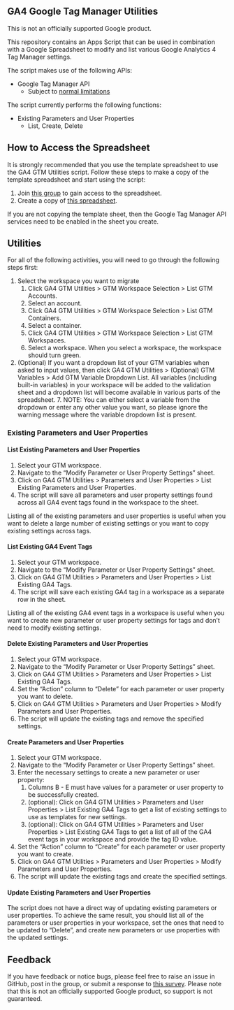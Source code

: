 ## GA4 Google Tag Manager Utilities

This is not an officially supported Google product.

This repository contains an Apps Script that can be used in combination with a Google Spreadsheet to modify and list various Google Analytics 4 Tag Manager settings.

The script makes use of the following APIs:



*   Google Tag Manager API
    *   Subject to [normal limitations](https://developers.google.com/tag-platform/tag-manager/api/v2/limits-quotas)

The script currently performs the following functions:



*   Existing Parameters and User Properties
    *   List, Create, Delete


## How to Access the Spreadsheet

It is strongly recommended that you use the template spreadsheet to use the GA4 GTM Utilities script. Follow these steps to make a copy of the template spreadsheet and start using the script:



1. Join [this group](https://groups.google.com/g/ga4-gtm-utilities-users) to gain access to the spreadsheet.
2. Create a copy of [this spreadsheet](https://docs.google.com/spreadsheets/d/1yZVgAlMJbCpZDyimdj0h4QHQbogLJZv83oXqRwT-A40/edit?resourcekey=0-aZ7q7_HASW9TZpFbquEZsw#gid=515466659).

If you are not copying the template sheet, then the Google Tag Manager API services need to be enabled in the sheet you create.


## Utilities

For all of the following activities, you will need to go through the following steps first:



1. Select the workspace you want to migrate
    1. Click GA4 GTM Utilities > GTM Workspace Selection > List GTM Accounts.
    2. Select an account.
    3. Click GA4 GTM Utilities > GTM Workspace Selection > List GTM Containers.
    4. Select a container.
    5. Click GA4 GTM Utilities > GTM Workspace Selection > List GTM Workspaces.
    6. Select a workspace. When you select a workspace, the workspace should turn green.
2. (Optional) If you want a dropdown list of your GTM variables when asked to input values, then click GA4 GTM Utilities > (Optional) GTM Variables > Add GTM Variable Dropdown List. All variables (including built-in variables) in your workspace will be added to the validation sheet and a dropdown list will become available in various parts of the spreadsheet. 
    7. NOTE: You can either select a variable from the dropdown or enter any other value you want, so please ignore the warning message where the variable dropdown list is present.


### Existing Parameters and User Properties


#### List Existing Parameters and User Properties



1. Select your GTM workspace.
2. Navigate to the “Modify Parameter or User Property Settings” sheet.
3. Click on GA4 GTM Utilities > Parameters and User Properties > List Existing Parameters and User Properties.
4. The script will save all parameters and user property settings found across all GA4 event tags found in the workspace to the sheet.

Listing all of the existing parameters and user properties is useful when you want to delete a large number of existing settings or you want to copy existing settings across tags.


#### List Existing GA4 Event Tags



1. Select your GTM workspace.
2. Navigate to the “Modify Parameter or User Property Settings” sheet.
3. Click on GA4 GTM Utilities > Parameters and User Properties > List Existing GA4 Tags.
4. The script will save each existing GA4 tag in a workspace as a separate row in the sheet.

Listing all of the existing GA4 event tags in a workspace is useful when you want to create new parameter or user property settings for tags and don’t need to modify existing settings.


#### Delete Existing Parameters and User Properties



1. Select your GTM workspace.
2. Navigate to the “Modify Parameter or User Property Settings” sheet.
3. Click on GA4 GTM Utilities > Parameters and User Properties > List Existing GA4 Tags.
4. Set the “Action” column to “Delete” for each parameter or user property you want to delete.
5. Click on GA4 GTM Utilities > Parameters and User Properties > Modify Parameters and User Properties.
6. The script will update the existing tags and remove the specified settings.


#### Create Parameters and User Properties



1. Select your GTM workspace.
2. Navigate to the “Modify Parameter or User Property Settings” sheet.
3. Enter the necessary settings to create a new parameter or user property:
    1. Columns B - E must have values for a parameter or user property to be successfully created.
    2. (optional): Click on GA4 GTM Utilities > Parameters and User Properties > List Existing GA4 Tags to get a list of existing settings to use as templates for new settings.
    3. (optional): Click on GA4 GTM Utilities > Parameters and User Properties > List Existing GA4 Tags to get a list of all of the GA4 event tags in your workspace and provide the tag ID value.
4. Set the “Action” column to “Create” for each parameter or user property you want to create.
5. Click on GA4 GTM Utilities > Parameters and User Properties > Modify Parameters and User Properties.
6. The script will update the existing tags and create the specified settings.


#### Update Existing Parameters and User Properties

The script does not have a direct way of updating existing parameters or user properties. To achieve the same result, you should list all of the parameters or user properties in your workspace, set the ones that need to be updated to “Delete”, and create new parameters or use properties with the updated settings.


## Feedback

If you have feedback or notice bugs, please feel free to raise an issue in GitHub, post in the group, or submit a response to [this survey](https://docs.google.com/forms/d/e/1FAIpQLScHrZbNU2RZGMtcWTVVEsxe5ZzARFvjqFQziixNPUPCsNcUUQ/viewform). Please note that this is not an officially supported Google product, so support is not guaranteed.
